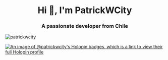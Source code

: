 <h1 align="center">Hi 👋, I'm PatrickWCity</h1>
<h3 align="center">A passionate developer from Chile</h3>

<p align="left"> <img src="https://komarev.com/ghpvc/?username=patrickwcity" alt="patrickwcity" /> </p>

[![An image of @patrickwcity's Holopin badges, which is a link to view their full Holopin profile](https://holopin.me/patrickwcity)](https://holopin.io/@patrickwcity)
